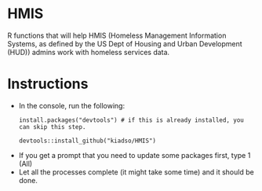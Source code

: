 # HMIS
R functions that will help HMIS (Homeless Management Information Systems, as defined by the US Dept of Housing and Urban Development (HUD)) admins work with homeless services data.

# Instructions
- In the console, run the following:
  ```
  install.packages("devtools") # if this is already installed, you can skip this step.
  
  devtools::install_github("kiadso/HMIS")
  ```
- If you get a prompt that you need to update some packages first, type 1 (All)
- Let all the processes complete (it might take some time) and it should be done.
